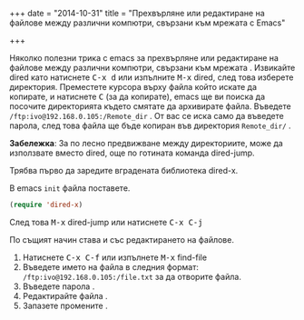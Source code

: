 +++
date = "2014-10-31"
title = "Прехвърляне или редактиране на файлове между различни компютри, свързани към мрежата с Emacs"

+++

Няколко полезни трика с emacs за прехвърляне или редактиране на файлове между различни компютри, свързани към мрежата .
Извикайте dired като натиснете <kbd>C-x d</kbd> или изпълните <kbd>M-x</kbd> dired, след това изберете директория. Преместете курсора върху файла който искате да копирате, и натиснете <kbd>C</kbd> (за да копирате), emacs ще ви поиска да посочите директорията където смятате да архивирате файла. Въведете `/ftp:ivo@192.168.0.105:/Remote_dir` . От вас се иска само да въведете парола, след това файла ще бъде копиран във директория `Remote_dir/` .

**Забележка**: За по лесно предвижване между директориите, може да използвате вместо dired, още по готината команда dired-jump.

Трябва първо да заредите вградената библиотека dired-x.

В emacs `init` файла поставете.

```cl
(require 'dired-x)
```

След това <kbd>M-x</kbd> dired-jump или натиснете <kbd>C-x C-j</kbd>

По същият начин става и със редактирането на файлове.

1. Натиснете <kbd>C-x C-f</kbd> или изпълнете <kbd>M-x</kbd> find-file
2. Въведете името на файла в следния формат: `/ftp:ivo@192.168.0.105:/file.txt` за да отворите файла.
3. Въведете парола .
4. Редактирайте файла .
5. Запазете промените .
